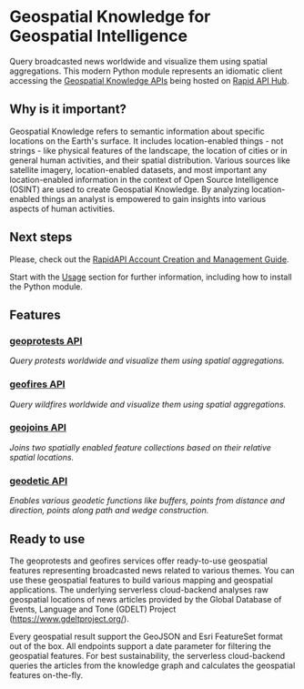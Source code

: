 # Geospatial Knowledge for Geospatial Intelligence
Query broadcasted news worldwide and visualize them using spatial aggregations. This modern Python module represents an idiomatic client accessing the [Geospatial Knowledge APIs](https://geospatial-ai.de/?rara_portfolio_categories=api-services) being hosted on [Rapid API Hub](https://rapidapi.com/hub). 

## Why is it important?
Geospatial Knowledge refers to semantic information about specific locations on the Earth's surface. 
It includes location-enabled things - not strings - like physical features of the landscape, the location of cities or in general human activities, and their spatial distribution. 
Various sources like satellite imagery, location-enabled datasets, and most important any location-enabled information in the context of Open Source Intelligence (OSINT) are used to create Geospatial Knowledge. 
By analyzing location-enabled things an analyst is empowered to gain insights into various aspects of human activities. 

## Next steps
Please, check out the [RapidAPI Account Creation and Management Guide](https://docs.rapidapi.com/docs/account-creation-and-settings).

Start with the [Usage](https://georapid.readthedocs.io/en/latest/usage.html) section for further information, including
how to install the Python module.

## Features
### [geoprotests API](https://rapidapi.com/gisfromscratch/api/geoprotests/)
*Query protests worldwide and visualize them using spatial aggregations.*
### [geofires API](https://rapidapi.com/gisfromscratch/api/geofires/)
*Query wildfires worldwide and visualize them using spatial aggregations.*
### [geojoins API](https://rapidapi.com/gisfromscratch/api/geojoins/)
*Joins two spatially enabled feature collections based on their relative spatial locations.*
### [geodetic API](https://rapidapi.com/gisfromscratch/api/geodetic/)
*Enables various geodetic functions like buffers, points from distance and direction, points along path and wedge construction.*

## Ready to use
The geoprotests and geofires services offer ready-to-use geospatial features representing broadcasted news related to various themes. You can use these geospatial features to build various mapping and geospatial applications. The underlying serverless cloud-backend analyses raw geospatial locations of news articles provided by the Global Database of Events, Language and Tone (GDELT) Project (https://www.gdeltproject.org/).

Every geospatial result support the GeoJSON and Esri FeatureSet format out of the box. All endpoints support a date parameter for filtering the geospatial features. For best sustainability, the serverless cloud-backend queries the articles from the knowledge graph and calculates the geospatial features on-the-fly.
